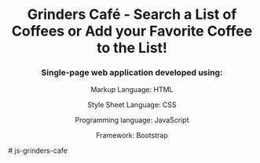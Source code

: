 <h1 align="center">
  Grinders Café - Search a List of Coffees or Add your Favorite Coffee to the List!
</h1>

<h3 align="center">
  Single-page web application developed using:
</h3>

<p align="center">
  Markup Language: HTML
</p>

<p align="center">
  Style Sheet Language: CSS
</p>

<p align="center">
  Programming language: JavaScript
</p>

<p align="center">
  Framework: Bootstrap
</p>
# js-grinders-cafe
